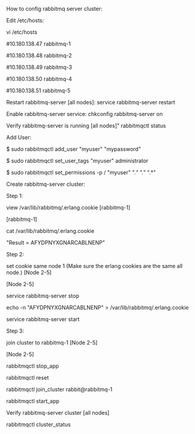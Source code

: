How to config rabbitmq server cluster:

Edit /etc/hosts:

vi /etc/hosts

#10.180.138.47  rabbitmq-1

#10.180.138.48  rabbitmq-2

#10.180.138.49  rabbitmq-3

#10.180.138.50  rabbitmq-4

#10.180.138.51  rabbitmq-5



Restart rabbitmq-server [all nodes]:
service rabbitmq-server restart

Enable rabbitmq-server service:
chkconfig rabbitmq-server on

Verify rabbitmq-server is running [all nodes]"
rabbitmqctl status


Add User:

$ sudo rabbitmqctl add_user "myuser" "mypassword"

$ sudo rabbitmqctl set_user_tags "myuser" administrator

$ sudo rabbitmqctl set_permissions -p / "myuser" ".*" ".*" ".*"


Create rabbitmq-server cluster:

Step 1:

view /var/lib/rabbitmq/.erlang.cookie [rabbitmq-1]

[rabbitmq-1]

cat /var/lib/rabbitmq/.erlang.cookie

"Result = AFYDPNYXGNARCABLNENP"


Step 2:

set cookie same node 1 (Make sure the erlang cookies are the same all node.) [Node 2-5]

[Node 2-5]

service rabbitmq-server stop

echo -n "AFYDPNYXGNARCABLNENP" > /var/lib/rabbitmq/.erlang.cookie

service rabbitmq-server start


Step 3:

join cluster to rabbitmq-1 [Node 2-5]

[Node 2-5]

rabbitmqctl stop_app

rabbitmqctl reset

rabbitmqctl join_cluster rabbit@rabbitmq-1

rabbitmqctl start_app

Verify rabbitmq-server cluster [all nodes]

rabbitmqctl cluster_status

